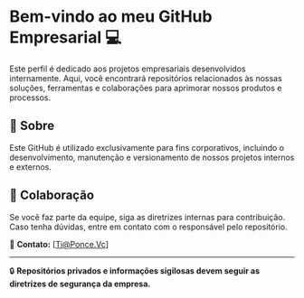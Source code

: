 # Bem-vindo ao meu GitHub Empresarial 💻

Este perfil é dedicado aos projetos empresariais desenvolvidos internamente. Aqui, você encontrará repositórios relacionados às nossas soluções, ferramentas e colaborações para aprimorar nossos produtos e processos.

## 📌 Sobre
Este GitHub é utilizado exclusivamente para fins corporativos, incluindo o desenvolvimento, manutenção e versionamento de nossos projetos internos e externos.

## 💼 Colaboração
Se você faz parte da equipe, siga as diretrizes internas para contribuição. Caso tenha dúvidas, entre em contato com o responsável pelo repositório.

📩 **Contato:** [Ti@Ponce.Vc]

---

🔒 **Repositórios privados e informações sigilosas devem seguir as diretrizes de segurança da empresa.**

